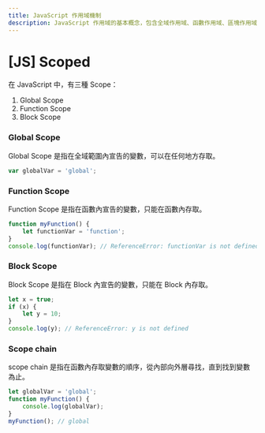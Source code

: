 ```yaml
---
title: JavaScript 作用域機制
description: JavaScript 作用域的基本概念，包含全域作用域、函數作用域、區塊作用域的差異，以及作用域鏈的運作機制
---
```


# [JS] Scoped

在 JavaScript 中，有三種 Scope：

1. Global Scope
2. Function Scope
3. Block Scope

### Global Scope

Global Scope 是指在全域範圍內宣告的變數，可以在任何地方存取。

```javascript
var globalVar = 'global';
```

### Function Scope

Function Scope 是指在函數內宣告的變數，只能在函數內存取。

```javascript
function myFunction() {
    let functionVar = 'function';
}
console.log(functionVar); // ReferenceError: functionVar is not defined
```

### Block Scope

Block Scope 是指在 Block 內宣告的變數，只能在 Block 內存取。

```javascript
let x = true;
if (x) {
    let y = 10;
}
console.log(y); // ReferenceError: y is not defined
```

### Scope chain

scope chain 是指在函數內存取變數的順序，從內部向外層尋找，直到找到變數為止。

```javascript
let globalVar = 'global';
function myFunction() {
    console.log(globalVar);
}
myFunction(); // global
```